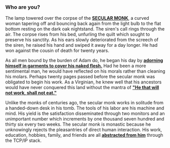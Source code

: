 ### Who are you?
The lamp towered over the corpse of the **[SECULAR MONK](https://firstthings.com/secular-monks/)**, a curved woman tapering off and bouncing back again 
from the light bulb to the flat bottom resting on the dark oak nightstand. The siren's call rings through 
the air. The corpse rises from his bed, unfurling the quilt which sought to preserve his sanctity. As his 
ears slowly deteriorated from the screech of the siren, he raised his hand and swiped it away for a day 
longer. He had won against the cousin of death for twenty years. 

As all men bound by the burden of Adam do, he began his day by **[adorning himself in garments to cover his 
naked flesh.](https://www.biblegateway.com/passage/?search=Genesis%203%3A7&version=NIV)** Had he been a more sentimental man, he would have reflected on his morals rather than 
cleaning his molars. Perhaps twenty pages passed before the secular monk was obligated to begin his work. 
As a Virginian, he knew well that his ancestors would have never conquered this land without the mantra 
of **["He that will not work, shall not eat."](https://www.goodreads.com/book/show/41860)**

Unlike the monks of centuries ago, the secular monk works in solitude from a handed-down desk in his tomb.
The tools of his labor are his machine and mind. His yield is the satisfaction disseminated through two
monitors and an unimportant number which increments by one thousand seven hundred and thirty six every two
weeks. The secular monk is monastic because he unknowingly rejects the pleasantries of direct human
interaction. His work, education, hobbies, family, and friends are all **[abstracted from him](https://en.wikipedia.org/wiki/Atomism_(social))** through the
TCP/IP stack.
